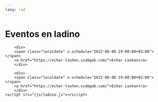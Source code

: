 ```yaml
---
lang: lad
---
```

# Eventos en ladino


        <div>
        <span class="localdate" x-schedule="2022-06-06 19:00:00+03:00"></span>
        <a href="https://echar-lashon.szabgab.com/">Echar Lashon</a>
        </div>
    
        <div>
        <span class="localdate" x-schedule="2022-06-08 19:00:00+03:00"></span>
        <a href="https://echar-lashon.szabgab.com/">Echar Lashon</a>
        </div>
    <script src="/js/ladino.js"></script>
